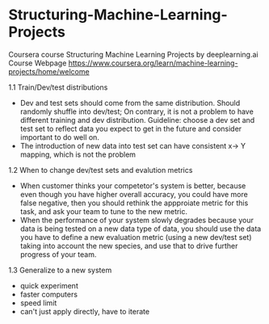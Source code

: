 # Structuring-Machine-Learning-Projects
Coursera course Structuring Machine Learning Projects by deeplearning.ai
Course Webpage https://www.coursera.org/learn/machine-learning-projects/home/welcome

1.1 Train/Dev/test distributions
- Dev and test sets should come from the same distribution. Should randomly shuffle into dev/test; On contrary, it is not a problem to have different training and dev distribution. 
Guideline: choose a dev set and test set to reflect data you expect to get in the future and consider important to do well on.
- The introduction of new data into test set can have consistent x-> Y mapping, which is not the problem

1.2 When to change dev/test sets and evalution metrics
- When customer thinks your competetor's system is better, because even though you have higher overall accuracy, you could have more false negative, then you should rethink the appproiate metric for this task, and ask your team to tune to the new metric. 
- When the performance of your system slowly degrades because your data is being tested on a new data type of data, you should use the data you have to define a new evaluation metric (using a new dev/test set) taking into account the new species, and use that to drive further progress of your team. 

1.3 Generalize to a new system
- quick experiment
- faster computers 
- speed limit 
- can't just apply directly, have to iterate
